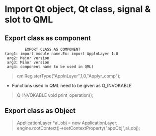 # Import Qt object, Qt class, signal & slot to QML
## Export class as component
```
         EXPORT CLASS AS COMPONENT
(arg1: import module name.Ex: import ApplnLayer 1.0
 arg2: Major version
 arg3: Minor version
 arg4: component name to be used in QML)
```
 > qmlRegisterType<ApplicationLayer>("ApplnLayer",1,0,"Applyr_comp");

- Functions used in QML need to be given as Q_INVOKABLE
> Q_INVOKABLE void print_operation();

## Export class as Object
> ApplicationLayer *al_obj = new ApplicationLayer;
> engine.rootContext()->setContextProperty("appObj",al_obj);
